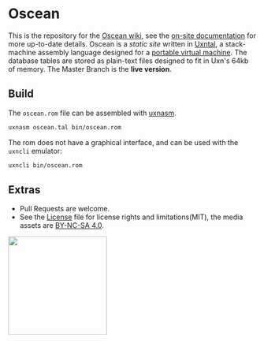 # Oscean

This is the repository for the [Oscean wiki](http://wiki.xxiivv.com/), see the [on-site documentation](http://wiki.xxiivv.com/site/about.html) for more up-to-date details. Oscean is a _static site_ written in [Uxntal](https://wiki.xxiivv.com/site/uxntal.html), a stack-machine assembly language designed for a [portable virtual machine](https://git.sr.ht/~rabbits/uxn/). The database tables are stored as plain-text files designed to fit in Uxn's 64kb of memory. The Master Branch is the **live version**.

## Build

The `oscean.rom` file can be assembled with [uxnasm](https://git.sr.ht/~rabbits/uxn).

```sh
uxnasm oscean.tal bin/oscean.rom
```

The rom does not have a graphical interface, and can be used with the `uxncli` emulator:

```sh
uxncli bin/oscean.rom
```

## Extras

- Pull Requests are welcome.
- See the [License](LICENSE) file for license rights and limitations(MIT), the media assets are [BY-NC-SA 4.0](http://wiki.xxiivv.com/About).

<img src='https://github.com/XXIIVV/Oscean/blob/master/media/identity/logo.crest.png?raw=true' width='200'/>
